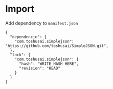 # Import
Add dependency to `manifest.json`
```
{
  "dependencie": {
    "com.toshusai.simplejson": "https://github.com/toshusai/SimpleJSON.git",
  },
  "lock": {
    "com.toshusai.simplejson": {
      "hash": "WRITE HASH HERE",
      "revision": "HEAD"
    }
  }
}
```

